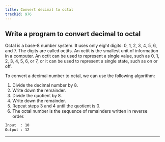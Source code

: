 ```yaml
---
title: Convert decimal to octal
trackId: 976
---
```


## Write a program to convert decimal to octal

Octal is a base-8 number system. It uses only eight digits: 0, 1, 2, 3, 4, 5, 6, and 7. The digits are called octits. An octit is the smallest unit of information in a computer. An octit can be used to represent a single value, such as 0, 1, 2, 3, 4, 5, 6, or 7, or it can be used to represent a single state, such as on or off.

To convert a decimal number to octal, we can use the following algorithm:

1. Divide the decimal number by 8.
2. Write down the remainder.
3. Divide the quotient by 8.
4. Write down the remainder.
5. Repeat steps 3 and 4 until the quotient is 0.
6. The octal number is the sequence of remainders written in reverse order.

```txt
Input  : 10
Output : 12
```

---
